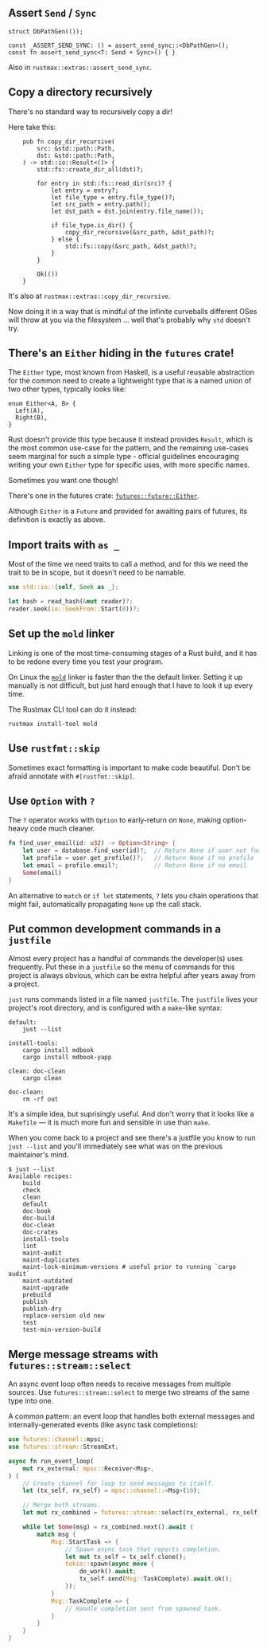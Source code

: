## Assert `Send` / `Sync`

```
struct DbPathGen(());

const _ASSERT_SEND_SYNC: () = assert_send_sync::<DbPathGen>();
const fn assert_send_sync<T: Send + Sync>() { }
```

Also in `rustmax::extras::assert_send_sync`.


## Copy a directory recursively

There's no standard way to recursively copy a dir!

Here take this:

```
    pub fn copy_dir_recursive(
        src: &std::path::Path,
        dst: &std::path::Path,
    ) -> std::io::Result<()> {
        std::fs::create_dir_all(dst)?;

        for entry in std::fs::read_dir(src)? {
            let entry = entry?;
            let file_type = entry.file_type()?;
            let src_path = entry.path();
            let dst_path = dst.join(entry.file_name());

            if file_type.is_dir() {
                copy_dir_recursive(&src_path, &dst_path)?;
            } else {
                std::fs::copy(&src_path, &dst_path)?;
            }
        }

        Ok(())
    }
```

It's also at `rustmax::extras::copy_dir_recursive`.

Now doing it in a way that is mindful of the infinite curveballs
different OSes will throw at you via the filesystem …
well that's probably why `std` doesn't try.


## There's an `Either` hiding in the `futures` crate!

The `Either` type, most known from Haskell, is a useful
reusable abstraction for the common need to create a lightweight type
that is a named union of two other types, typically looks like:

```
enum Either<A, B> {
  Left(A),
  Right(B),
}
```

Rust doesn't provide this type because it instead provides `Result`,
which is the most common use-case for the pattern, and the remaining
use-cases seem marginal for such a simple type - official guidelines
encouraging writing your own `Either` type for specific uses, with more
specific names.

Sometimes you want one though!

There's one in the futures crate: [`futures::future::Either`].

Although `Either` is a `Future` and provided for awaiting pairs of futures,
its definition is exactly as above.

[`futures::future::Either`]: https://docs.rs/futures/latest/futures/future/enum.Either.html


## Import traits with `as _`

Most of the time we need traits to call a method,
and for this we need the trait to be in scope,
but it doesn't need to be namable.

```rust
use std::io::{self, Seek as _};

let hash = read_hash(&mut reader)?;
reader.seek(io::SeekFrom::Start(0))?;
```




## Set up the `mold` linker

Linking is one of the most time-consuming
stages of a Rust build,
and it has to be redone every time you test your program.

On Linux the [`mold`] linker is faster than
the the default linker.
Setting it up manually is not difficult,
but just hard enough that I have to look it up
every time.

The Rustmax CLI tool can do it instead:

`rustmax install-tool mold`

[`mold`]: https://github.com/rui314/mold


## Use `rustfmt::skip`

Sometimes exact formatting is important to make code beautiful.
Don't be afraid annotate with `#[rustfmt::skip]`.


## Use `Option` with `?`

The `?` operator works with `Option` to early-return on `None`,
making option-heavy code much cleaner.

```rust
fn find_user_email(id: u32) -> Option<String> {
    let user = database.find_user(id)?;  // Return None if user not found
    let profile = user.get_profile()?;   // Return None if no profile
    let email = profile.email?;          // Return None if no email
    Some(email)
}
```

An alternative to `match` or `if let` statements, `?` lets you chain
operations that might fail, automatically propagating `None` up the call stack.


## Put common development commands in a `justfile`

Almost every project has a handful of commands the developer(s)
uses frequently. Put these in a `justfile` so the menu of
commands for this project is always obvious, which
can be extra helpful after years away from a project.

`just` runs commands listed in a file named `justfile`.
The `justfile` lives your project's root directory,
and is configured with a `make`-like syntax:

```just
default:
    just --list

install-tools:
    cargo install mdbook
    cargo install mdbook-yapp

clean: doc-clean
    cargo clean

doc-clean:
    rm -rf out
```

It's a simple idea, but suprisingly useful. And don't worry that it looks like
a `Makefile` &mdash; it is much more fun and sensible in use than `make`.

When you come back to a project and see there's a justfile you
know to run `just --list` and you'll immediately see what
was on the previous maintainer's mind.

```
$ just --list
Available recipes:
    build
    check
    clean
    default
    doc-book
    doc-build
    doc-clean
    doc-crates
    install-tools
    lint
    maint-audit
    maint-duplicates
    maint-lock-minimum-versions # useful prior to running `cargo audit`
    maint-outdated
    maint-upgrade
    prebuild
    publish
    publish-dry
    replace-version old new
    test
    test-min-version-build
```


## Merge message streams with `futures::stream::select`

An async event loop often needs to receive messages from multiple sources.
Use `futures::stream::select` to merge two streams of the same type into one.

A common pattern: an event loop that handles both external messages
and internally-generated events (like async task completions):

```rust
use futures::channel::mpsc;
use futures::stream::StreamExt;

async fn run_event_loop(
    mut rx_external: mpsc::Receiver<Msg>,
) {
    // Create channel for loop to send messages to itself.
    let (tx_self, rx_self) = mpsc::channel::<Msg>(10);

    // Merge both streams.
    let mut rx_combined = futures::stream::select(rx_external, rx_self);

    while let Some(msg) = rx_combined.next().await {
        match msg {
            Msg::StartTask => {
                // Spawn async task that reports completion.
                let mut tx_self = tx_self.clone();
                tokio::spawn(async move {
                    do_work().await;
                    tx_self.send(Msg::TaskComplete).await.ok();
                });
            }
            Msg::TaskComplete => {
                // Handle completion sent from spawned task.
            }
        }
    }
}
```
